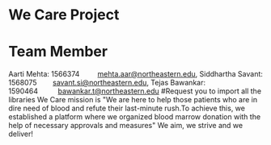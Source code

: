 # We Care Project
# Team Member
Aarti Mehta:
1566374         mehta.aar@northeastern.edu, 
Siddhartha Savant:            
1568075          savant.si@northeastern.edu,
Tejas Bawankar: 
1590464          bawankar.t@northeastern.edu
#Request you to import all the libraries
We Care mission is "We are here to help those patients who are in dire need of blood and refute their last-minute rush.To achieve this, we established a platform where we organized blood marrow donation with the help of necessary approvals and measures" We aim, we strive and we deliver!


